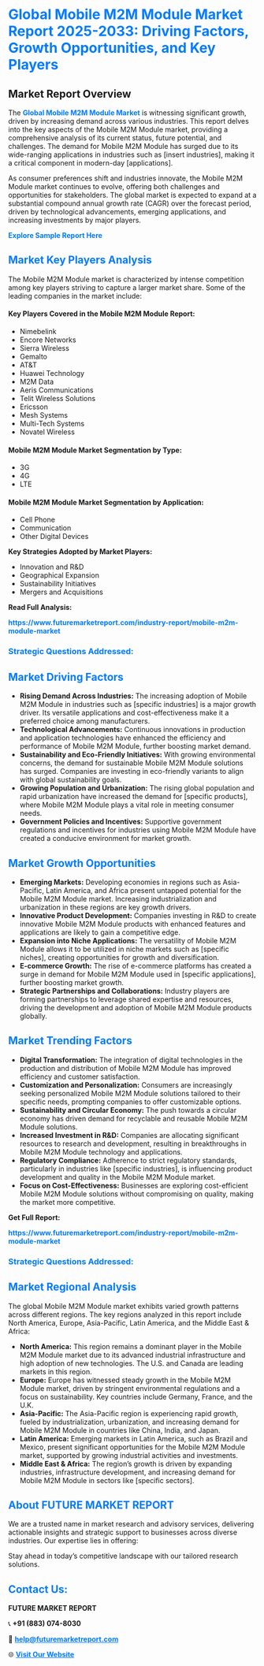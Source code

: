 <h1 style="color: #007BFF;">Global Mobile M2M Module Market Report 2025-2033: Driving Factors, Growth Opportunities, and Key Players</h1>

<section id="overview">
<h2>Market Report Overview</h2>
<p>The <a href="https://www.futuremarketreport.com/industry-report/mobile-m2m-module-market" style="color: #007BFF; text-decoration: none;"><strong>Global Mobile M2M Module Market</strong></a> is witnessing significant growth, driven by increasing demand across various industries. This report delves into the key aspects of the Mobile M2M Module market, providing a comprehensive analysis of its current status, future potential, and challenges. The demand for Mobile M2M Module has surged due to its wide-ranging applications in industries such as [insert industries], making it a critical component in modern-day [applications].</p>
<p>As consumer preferences shift and industries innovate, the Mobile M2M Module market continues to evolve, offering both challenges and opportunities for stakeholders. The global market is expected to expand at a substantial compound annual growth rate (CAGR) over the forecast period, driven by technological advancements, emerging applications, and increasing investments by major players.</p>
</section>

<section id="overview">
<p><a href="https://www.futuremarketreport.com/request-sample/reportId=75458" style="color: #007BFF; text-decoration: none;"><strong>Explore Sample Report Here</strong></a></p>
</section>

<section id="key-players">
<h2 style="color: #007BFF;">Market Key Players Analysis</h2>
<p>The Mobile M2M Module market is characterized by intense competition among key players striving to capture a larger market share. Some of the leading companies in the market include:</p>
<h4>Key Players Covered in the Mobile M2M Module Report:</h4>
<ul><li>Nimebelink</li><li>Encore Networks</li><li>Sierra Wireless</li><li>Gemalto</li><li>AT&amp;T</li><li>Huawei Technology</li><li>M2M Data</li><li>Aeris Communications</li><li>Telit Wireless Solutions</li><li>Ericsson</li><li>Mesh Systems</li><li>Multi-Tech Systems</li><li>Novatel Wireless</li></ul>
<h4>Mobile M2M Module Market Segmentation by Type:</h4>
<ul><li>3G</li><li>4G</li><li>LTE</li></ul>

<h4>Mobile M2M Module Market Segmentation by Application:</h4>
<ul><li>Cell Phone</li><li>Communication</li><li>Other Digital Devices</li></ul>
<p><strong>Key Strategies Adopted by Market Players:</strong></p>
<ul>
<li>Innovation and R&D</li>
<li>Geographical Expansion</li>
<li>Sustainability Initiatives</li>
<li>Mergers and Acquisitions</li>
</ul>
</section>

<section>
<p><strong>Read Full Analysis: </strong></p><a href="https://www.futuremarketreport.com/industry-report/mobile-m2m-module-market" style="color: #007BFF; text-decoration: none;"><strong>https://www.futuremarketreport.com/industry-report/mobile-m2m-module-market</strong></a>
<h3 style="color: #007BFF;">Strategic Questions Addressed:</h3>
</section>

<section id="driving-factors">
<h2 style="color: #007BFF;">Market Driving Factors</h2>
<ul>
<li><strong>Rising Demand Across Industries:</strong> The increasing adoption of Mobile M2M Module in industries such as [specific industries] is a major growth driver. Its versatile applications and cost-effectiveness make it a preferred choice among manufacturers.</li>
<li><strong>Technological Advancements:</strong> Continuous innovations in production and application technologies have enhanced the efficiency and performance of Mobile M2M Module, further boosting market demand.</li>
<li><strong>Sustainability and Eco-Friendly Initiatives:</strong> With growing environmental concerns, the demand for sustainable Mobile M2M Module solutions has surged. Companies are investing in eco-friendly variants to align with global sustainability goals.</li>
<li><strong>Growing Population and Urbanization:</strong> The rising global population and rapid urbanization have increased the demand for [specific products], where Mobile M2M Module plays a vital role in meeting consumer needs.</li>
<li><strong>Government Policies and Incentives:</strong> Supportive government regulations and incentives for industries using Mobile M2M Module have created a conducive environment for market growth.</li>
</ul>
</section>

<section id="growth-opportunities">
<h2 style="color: #007BFF;">Market Growth Opportunities</h2>
<ul>
<li><strong>Emerging Markets:</strong> Developing economies in regions such as Asia-Pacific, Latin America, and Africa present untapped potential for the Mobile M2M Module market. Increasing industrialization and urbanization in these regions are key growth drivers.</li>
<li><strong>Innovative Product Development:</strong> Companies investing in R&D to create innovative Mobile M2M Module products with enhanced features and applications are likely to gain a competitive edge.</li>
<li><strong>Expansion into Niche Applications:</strong> The versatility of Mobile M2M Module allows it to be utilized in niche markets such as [specific niches], creating opportunities for growth and diversification.</li>
<li><strong>E-commerce Growth:</strong> The rise of e-commerce platforms has created a surge in demand for Mobile M2M Module used in [specific applications], further boosting market growth.</li>
<li><strong>Strategic Partnerships and Collaborations:</strong> Industry players are forming partnerships to leverage shared expertise and resources, driving the development and adoption of Mobile M2M Module products globally.</li>
</ul>
</section>

<section id="trending-factors">
<h2 style="color: #007BFF;">Market Trending Factors</h2>
<ul>
<li><strong>Digital Transformation:</strong> The integration of digital technologies in the production and distribution of Mobile M2M Module has improved efficiency and customer satisfaction.</li>
<li><strong>Customization and Personalization:</strong> Consumers are increasingly seeking personalized Mobile M2M Module solutions tailored to their specific needs, prompting companies to offer customizable options.</li>
<li><strong>Sustainability and Circular Economy:</strong> The push towards a circular economy has driven demand for recyclable and reusable Mobile M2M Module solutions.</li>
<li><strong>Increased Investment in R&D:</strong> Companies are allocating significant resources to research and development, resulting in breakthroughs in Mobile M2M Module technology and applications.</li>
<li><strong>Regulatory Compliance:</strong> Adherence to strict regulatory standards, particularly in industries like [specific industries], is influencing product development and quality in the Mobile M2M Module market.</li>
<li><strong>Focus on Cost-Effectiveness:</strong> Businesses are exploring cost-efficient Mobile M2M Module solutions without compromising on quality, making the market more competitive.</li>
</ul>
</section>

<section>
<p><strong>Get Full Report: </strong></p><a href="https://www.futuremarketreport.com/industry-report/mobile-m2m-module-market" style="color: #007BFF; text-decoration: none;"><strong>https://www.futuremarketreport.com/industry-report/mobile-m2m-module-market</strong></a>
<h3 style="color: #007BFF;">Strategic Questions Addressed:</h3>
</section>


<section id="regional-analysis">
<h2 style="color: #007BFF;">Market Regional Analysis</h2>
<p>The global Mobile M2M Module market exhibits varied growth patterns across different regions. The key regions analyzed in this report include North America, Europe, Asia-Pacific, Latin America, and the Middle East & Africa:</p>
<ul>
<li><strong>North America:</strong> This region remains a dominant player in the Mobile M2M Module market due to its advanced industrial infrastructure and high adoption of new technologies. The U.S. and Canada are leading markets in this region.</li>
<li><strong>Europe:</strong> Europe has witnessed steady growth in the Mobile M2M Module market, driven by stringent environmental regulations and a focus on sustainability. Key countries include Germany, France, and the U.K.</li>
<li><strong>Asia-Pacific:</strong> The Asia-Pacific region is experiencing rapid growth, fueled by industrialization, urbanization, and increasing demand for Mobile M2M Module in countries like China, India, and Japan.</li>
<li><strong>Latin America:</strong> Emerging markets in Latin America, such as Brazil and Mexico, present significant opportunities for the Mobile M2M Module market, supported by growing industrial activities and investments.</li>
<li><strong>Middle East & Africa:</strong> The region’s growth is driven by expanding industries, infrastructure development, and increasing demand for Mobile M2M Module in sectors like [specific sectors].</li>
</ul>
</section>

<footer>
<h2 style="color: #007BFF;">About FUTURE MARKET REPORT</h2>
<p>We are a trusted name in market research and advisory services, delivering actionable insights and strategic support to businesses across diverse industries. Our expertise lies in offering:</p>

<p>Stay ahead in today’s competitive landscape with our tailored research solutions.</p>

<h2 style="color: #007BFF;">Contact Us:</h2>
<p><strong>FUTURE MARKET REPORT</strong></p>
<p>📞 <strong>+91 (883) 074-8030</strong></p>
<p>📧 <strong><a href="mailto:help@futuremarketreport.com" style="color: #007BFF;">help@futuremarketreport.com</a></strong></p>
<p>🌐 <strong><a href="https://www.futuremarketreport.com/" style="color: #007BFF;">Visit Our Website</a></strong></p>
</footer>